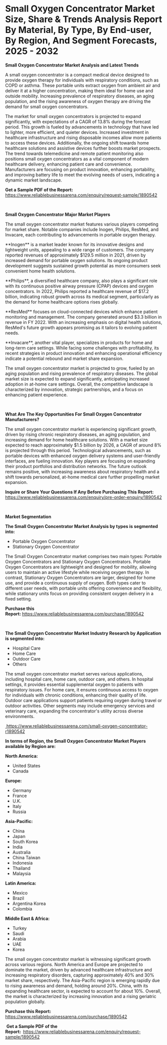 <p><h1>Small Oxygen Concentrator Market Size, Share & Trends Analysis Report By Material, By Type, By End-user, By Region, And Segment Forecasts, 2025 - 2032</h1></p><p><strong>Small Oxygen Concentrator Market Analysis and Latest Trends</strong></p>
<p><p>A small oxygen concentrator is a compact medical device designed to provide oxygen therapy for individuals with respiratory conditions, such as COPD or asthma. These portable units extract oxygen from ambient air and deliver it at a higher concentration, making them ideal for home use and outside mobility. Increasing prevalence of respiratory diseases, an aging population, and the rising awareness of oxygen therapy are driving the demand for small oxygen concentrators.</p><p>The market for small oxygen concentrators is projected to expand significantly, with expectations of a CAGR of 13.8% during the forecast period. This growth is fueled by advancements in technology that have led to lighter, more efficient, and quieter devices. Increased investment in healthcare infrastructure and rising disposable incomes allow more patients to access these devices. Additionally, the ongoing shift towards home healthcare solutions and assistive devices further boosts market prospects. The trend towards telemedicine and remote patient monitoring also positions small oxygen concentrators as a vital component of modern healthcare delivery, enhancing patient care and convenience. Manufacturers are focusing on product innovation, enhancing portability, and improving battery life to meet the evolving needs of users, indicating a dynamic market landscape.</p></p>
<p><strong>Get a Sample PDF of the Report:&nbsp;</strong> <a href="https://www.reliablebusinessarena.com/enquiry/request-sample/1890542?utm_campaign=2943&utm_medium=2&utm_source=Github&utm_content=ia&utm_term=13042025&utm_id=small-oxygen-concentrator">https://www.reliablebusinessarena.com/enquiry/request-sample/1890542</a></p>
<p>&nbsp;</p>
<p><strong>Small Oxygen Concentrator Major Market Players</strong></p>
<p><p>The small oxygen concentrator market features various players competing for market share. Notable companies include Inogen, Philips, ResMed, and Invacare, each contributing to advancements in portable oxygen therapy.</p><p>**Inogen** is a market leader known for its innovative designs and lightweight units, appealing to a wide range of customers. The company reported revenues of approximately $129.5 million in 2021, driven by increased demand for portable oxygen solutions. Its ongoing product development suggests sustained growth potential as more consumers seek convenient home health solutions.</p><p>**Philips**, a diversified healthcare company, also plays a significant role with its continuous positive airway pressure (CPAP) devices and oxygen concentrators. In 2022, Philips reported a healthcare revenue of $17.2 billion, indicating robust growth across its medical segment, particularly as the demand for home healthcare options rises globally.</p><p>**ResMed** focuses on cloud-connected devices which enhance patient monitoring and management. The company generated around $3.3 billion in revenue in FY 2022. With an increasing emphasis on digital health solutions, ResMed's future growth appears promising as it tailors to evolving patient needs.</p><p>**Invacare**, another vital player, specializes in products for home and long-term care settings. While facing some challenges with profitability, its recent strategies in product innovation and enhancing operational efficiency indicate a potential rebound and market share expansion.</p><p>The small oxygen concentrator market is projected to grow, fueled by an aging population and rising prevalence of respiratory diseases. The global market size is expected to expand significantly, anticipating increased adoption in at-home care settings. Overall, the competitive landscape is characterized by innovation, strategic partnerships, and a focus on enhancing patient experience.</p></p>
<p>&nbsp;</p>
<p><strong>What Are The Key Opportunities For Small Oxygen Concentrator Manufacturers?</strong></p>
<p><p>The small oxygen concentrator market is experiencing significant growth, driven by rising chronic respiratory diseases, an aging population, and increasing demand for home healthcare solutions. With a market size expected to reach approximately $1.5 billion by 2026, a CAGR of around 8% is projected through this period. Technological advancements, such as portable devices with enhanced oxygen delivery systems and user-friendly interfaces, are fueling innovation. Key players are focusing on expanding their product portfolios and distribution networks. The future outlook remains positive, with increasing awareness about respiratory health and a shift towards personalized, at-home medical care further propelling market expansion.</p></p>
<p><strong>Inquire or Share Your Questions If Any Before Purchasing This Report:</strong> <a href="https://www.reliablebusinessarena.com/enquiry/pre-order-enquiry/1890542?utm_campaign=2943&utm_medium=2&utm_source=Github&utm_content=ia&utm_term=13042025&utm_id=small-oxygen-concentrator">https://www.reliablebusinessarena.com/enquiry/pre-order-enquiry/1890542</a></p>
<p>&nbsp;</p>
<p><strong>Market Segmentation</strong></p>
<p><strong>The Small Oxygen Concentrator Market Analysis by types is segmented into:</strong></p>
<p><ul><li>Portable Oxygen Concentrator</li><li>Stationary Oxygen Concentrator</li></ul></p>
<p><p>The Small Oxygen Concentrator market comprises two main types: Portable Oxygen Concentrators and Stationary Oxygen Concentrators. Portable Oxygen Concentrators are lightweight and designed for mobility, allowing users to maintain an active lifestyle while receiving oxygen therapy. In contrast, Stationary Oxygen Concentrators are larger, designed for home use, and provide a continuous supply of oxygen. Both types cater to different user needs, with portable units offering convenience and flexibility, while stationary units focus on providing consistent oxygen delivery in a fixed setting.</p></p>
<p><strong>Purchase this Report:&nbsp;</strong><a href="https://www.reliablebusinessarena.com/purchase/1890542?utm_campaign=2943&utm_medium=2&utm_source=Github&utm_content=ia&utm_term=13042025&utm_id=small-oxygen-concentrator">https://www.reliablebusinessarena.com/purchase/1890542</a></p>
<p>&nbsp;</p>
<p><strong>The Small Oxygen Concentrator Market Industry Research by Application is segmented into:</strong></p>
<p><ul><li>Hospital Care</li><li>Home Care</li><li>Outdoor Care</li><li>Others</li></ul></p>
<p><p>The small oxygen concentrator market serves various applications, including hospital care, home care, outdoor care, and others. In hospital settings, it provides essential supplemental oxygen to patients with respiratory issues. For home care, it ensures continuous access to oxygen for individuals with chronic conditions, enhancing their quality of life. Outdoor care applications support patients requiring oxygen during travel or outdoor activities. Other segments may include emergency services and veterinary care, expanding the concentrator's utility across diverse environments.</p></p>
<p><a href="https://www.reliablebusinessarena.com/small-oxygen-concentrator-r1890542?utm_campaign=2943&utm_medium=2&utm_source=Github&utm_content=ia&utm_term=13042025&utm_id=small-oxygen-concentrator">&nbsp;https://www.reliablebusinessarena.com/small-oxygen-concentrator-r1890542</a></p>
<p><strong>In terms of Region, the Small Oxygen Concentrator Market Players available by Region are:</strong></p>
<p>
    <p> <strong> North America: </strong>
        <ul>
            <li>United States</li>
            <li>Canada</li>
        </ul>
        </p> 
    <p> <strong> Europe: </strong>
        <ul>
            <li>Germany</li>
            <li>France</li>
            <li>U.K.</li>
            <li>Italy</li>
            <li>Russia</li>
        </ul>
        </p> 
    <p> <strong> Asia-Pacific: </strong>
        <ul>
            <li>China</li>
            <li>Japan</li>
            <li>South Korea</li>
            <li>India</li>
            <li>Australia</li>
            <li>China Taiwan</li>
            <li>Indonesia</li>
            <li>Thailand</li>
            <li>Malaysia</li>
        </ul>
        </p> 
    <p> <strong> Latin America: </strong>
        <ul>
            <li>Mexico</li>
            <li>Brazil</li>
            <li>Argentina Korea</li>
            <li>Colombia</li>
        </ul>
        </p> 
    <p> <strong> Middle East & Africa: </strong>
        <ul>
            <li>Turkey</li>
            <li>Saudi</li>
            <li>Arabia</li>
            <li>UAE</li>
            <li>Korea</li>
        </ul>
    </p>
    </p>
<p><p>The small oxygen concentrator market is witnessing significant growth across various regions. North America and Europe are projected to dominate the market, driven by advanced healthcare infrastructure and increasing respiratory disorders, capturing approximately 40% and 30% market share, respectively. The Asia-Pacific region is emerging rapidly due to rising awareness and demand, holding around 20%. China, with its expanding healthcare sector, is expected to account for about 10%. Overall, the market is characterized by increasing innovation and a rising geriatric population globally.</p></p>
<p><strong>Purchase this Report: </strong><a href="https://www.reliablebusinessarena.com/purchase/1890542?utm_campaign=2943&utm_medium=2&utm_source=Github&utm_content=ia&utm_term=13042025&utm_id=small-oxygen-concentrator">https://www.reliablebusinessarena.com/purchase/1890542</a></p>
<p>&nbsp;<strong>Get a Sample PDF of the Report:&nbsp;&nbsp;</strong><a href="https://www.reliablebusinessarena.com/enquiry/request-sample/1890542?utm_campaign=2943&utm_medium=2&utm_source=Github&utm_content=ia&utm_term=13042025&utm_id=small-oxygen-concentrator">https://www.reliablebusinessarena.com/enquiry/request-sample/1890542</a></p>
<p><strong></strong></p>
<p><p></p><p></p><p></p></p>